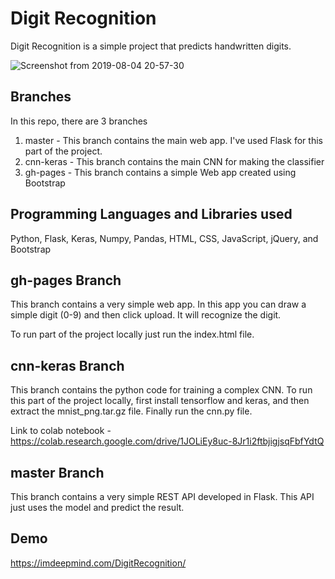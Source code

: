 # Digit Recognition

Digit Recognition is a simple project that predicts handwritten digits.

![Screenshot from 2019-08-04 20-57-30](https://user-images.githubusercontent.com/34741145/62425763-84f15b00-b6fa-11e9-8c6e-03fa9343a86b.png)

## Branches
In this repo, there are 3 branches
1. master - This branch contains the main web app. I've used Flask for this part of the project.
2. cnn-keras - This branch contains the main CNN for making the classifier
3. gh-pages - This branch contains a simple Web app created using Bootstrap 

## Programming Languages and Libraries used
Python, Flask, Keras, Numpy, Pandas, HTML, CSS, JavaScript, jQuery, and Bootstrap

## gh-pages Branch
This branch contains a very simple web app. In this app you can draw a simple digit (0-9) and then click upload. It will recognize the digit. 

To run part of the project locally just run the index.html file. 

## cnn-keras Branch
This branch contains the python code for training a complex CNN. To run this part of the project locally, first install tensorflow and keras, and then extract the mnist_png.tar.gz file. Finally run the cnn.py file.

Link to colab notebook - https://colab.research.google.com/drive/1JOLiEy8uc-8Jr1i2ftbjigjsqFbfYdtQ

## master Branch
This branch contains a very simple REST API developed in Flask. This API just uses the model and predict the result.

## Demo
https://imdeepmind.com/DigitRecognition/

